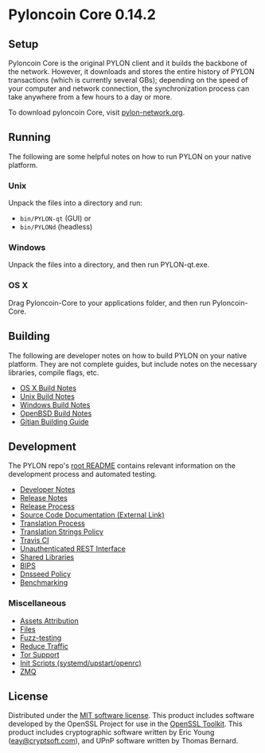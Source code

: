 
Pyloncoin Core 0.14.2
=====================

Setup
---------------------
Pyloncoin Core is the original PYLON client and it builds the backbone of the network. However, it downloads and stores the entire history of PYLON transactions (which is currently several GBs); depending on the speed of your computer and network connection, the synchronization process can take anywhere from a few hours to a day or more.

To download pyloncoin Core, visit [pylon-network.org](https://pylon-network.org).

Running
---------------------
The following are some helpful notes on how to run PYLON on your native platform.

### Unix

Unpack the files into a directory and run:

- `bin/PYLON-qt` (GUI) or
- `bin/PYLONd` (headless)

### Windows

Unpack the files into a directory, and then run PYLON-qt.exe.

### OS X

Drag Pyloncoin-Core to your applications folder, and then run Pyloncoin-Core.

Building
---------------------
The following are developer notes on how to build PYLON on your native platform. They are not complete guides, but include notes on the necessary libraries, compile flags, etc.

- [OS X Build Notes](build-osx.md)
- [Unix Build Notes](build-unix.md)
- [Windows Build Notes](build-windows.md)
- [OpenBSD Build Notes](build-openbsd.md)
- [Gitian Building Guide](gitian-building.md)

Development
---------------------
The PYLON repo's [root README](/README.md) contains relevant information on the development process and automated testing.

- [Developer Notes](developer-notes.md)
- [Release Notes](release-notes.md)
- [Release Process](release-process.md)
- [Source Code Documentation (External Link)](https://dev.visucore.com/PYLON/doxygen/)
- [Translation Process](translation_process.md)
- [Translation Strings Policy](translation_strings_policy.md)
- [Travis CI](travis-ci.md)
- [Unauthenticated REST Interface](REST-interface.md)
- [Shared Libraries](shared-libraries.md)
- [BIPS](bips.md)
- [Dnsseed Policy](dnsseed-policy.md)
- [Benchmarking](benchmarking.md)


### Miscellaneous
- [Assets Attribution](assets-attribution.md)
- [Files](files.md)
- [Fuzz-testing](fuzzing.md)
- [Reduce Traffic](reduce-traffic.md)
- [Tor Support](tor.md)
- [Init Scripts (systemd/upstart/openrc)](init.md)
- [ZMQ](zmq.md)

License
---------------------
Distributed under the [MIT software license](/COPYING).
This product includes software developed by the OpenSSL Project for use in the [OpenSSL Toolkit](https://www.openssl.org/). This product includes
cryptographic software written by Eric Young ([eay@cryptsoft.com](mailto:eay@cryptsoft.com)), and UPnP software written by Thomas Bernard.
